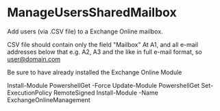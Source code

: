 # ManageUsersSharedMailbox
Add users (via .CSV file) to a Exchange Online mailbox.


CSV file should contain only the field "Mailbox" At A1, and all e-mail addresses below that e.g. A2, A3 and the like in full e-mail format, so user@domain.com

Be sure to have already installed the Exchange Online Module

Install-Module PowershellGet -Force
Update-Module PowershellGet
Set-ExecutionPolicy RemoteSigned
Install-Module -Name ExchangeOnlineManagement 
